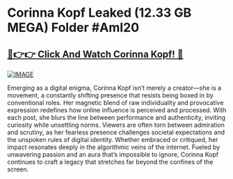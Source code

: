 # Corinna Kopf Leaked (12.33 GB MEGA) Folder #AmI20

## [🔗👉👉 Click And Watch Corinna Kopf! 🔗](https://dar.vin/tommis)

[![IMAGE](https://resimyukle.app/i/vmSuYG1y.png)](https://dar.vin/tommis)

Emerging as a digital enigma, Corinna Kopf isn’t merely a creator—she is a movement, a constantly shifting presence that resists being boxed in by conventional roles. Her magnetic blend of raw individuality and provocative expression redefines how online influence is perceived and processed. With each post, she blurs the line between performance and authenticity, inviting curiosity while unsettling norms. Viewers are often torn between admiration and scrutiny, as her fearless presence challenges societal expectations and the unspoken rules of digital identity. Whether embraced or critiqued, her impact resonates deeply in the algorithmic veins of the internet. Fueled by unwavering passion and an aura that’s impossible to ignore, Corinna Kopf continues to craft a legacy that stretches far beyond the confines of the screen.
